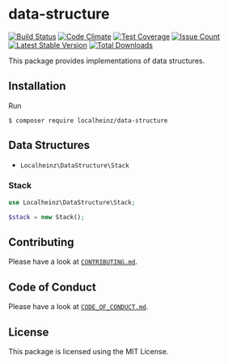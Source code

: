 # data-structure

[![Build Status](https://travis-ci.org/localheinz/data-structure.svg?branch=master)](https://travis-ci.org/localheinz/data-structure)
[![Code Climate](https://codeclimate.com/github/localheinz/data-structure/badges/gpa.svg)](https://codeclimate.com/github/localheinz/data-structure)
[![Test Coverage](https://codeclimate.com/github/localheinz/data-structure/badges/coverage.svg)](https://codeclimate.com/github/localheinz/data-structure/coverage)
[![Issue Count](https://codeclimate.com/github/localheinz/data-structure/badges/issue_count.svg)](https://codeclimate.com/github/localheinz/data-structure)
[![Latest Stable Version](https://poser.pugx.org/localheinz/data-structure/v/stable)](https://packagist.org/packages/localheinz/data-structure)
[![Total Downloads](https://poser.pugx.org/localheinz/data-structure/downloads)](https://packagist.org/packages/localheinz/data-structure)

This package provides implementations of data structures.

## Installation

Run

```
$ composer require localheinz/data-structure
```

## Data Structures

* `Localheinz\DataStructure\Stack`

### Stack

```php
use Localheinz\DataStructure\Stack;

$stack = new Stack();
```


## Contributing

Please have a look at [`CONTRIBUTING.md`](.github/CONTRIBUTING.md).

## Code of Conduct

Please have a look at [`CODE_OF_CONDUCT.md`](.github/CODE_OF_CONDUCT.md).

## License

This package is licensed using the MIT License.
